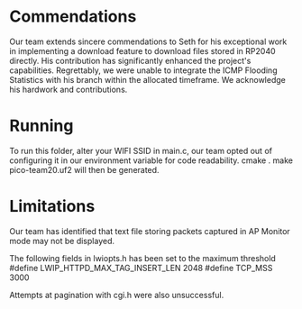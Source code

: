 # Commendations

Our team extends sincere commendations to Seth for his exceptional work in implementing a download feature to download files stored in RP2040 directly. His contribution has significantly enhanced the project's capabilities. Regrettably, we were unable to integrate the ICMP Flooding Statistics with his branch within the allocated timeframe. We acknowledge his hardwork and contributions.

# Running
To run this folder, alter your WIFI SSID in main.c, our team opted out of configuring it in our environment variable for code readability.
cmake .
make
pico-team20.uf2 will then be generated.

# Limitations
Our team has identified that text file storing packets captured in AP Monitor mode may not be displayed.

The following fields in lwiopts.h has been set to the maximum threshold
#define LWIP_HTTPD_MAX_TAG_INSERT_LEN 2048
#define TCP_MSS                     3000

Attempts at pagination with cgi.h were also unsuccessful.